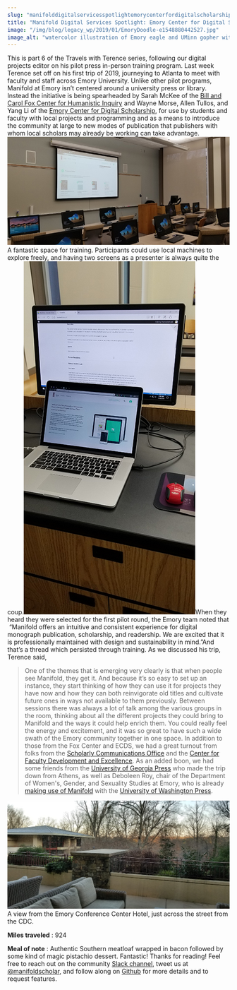 ```yaml
---
slug: "manifolddigitalservicesspotlightemorycenterfordigitalscholarship"
title: "Manifold Digital Services Spotlight: Emory Center for Digital Scholarship"
image: "/img/blog/legacy_wp/2019/01/EmoryDoodle-e1548880442527.jpg"
image_alt: "watercolor illustration of Emory eagle and UMinn gopher with books and Manifold mug"
---
```




<!--truncate-->

‎This is part 6 of the Travels with Terence series, following our digital projects editor on his pilot press in-person training program. Last week Terence set off on his first trip of 2019, journeying to Atlanta to meet with faculty and staff across Emory University. Unlike other pilot programs, Manifold at Emory isn’t centered around a university press or library. Instead the initiative is being spearheaded by Sarah McKee of the [Bill and Carol Fox Center for Humanistic Inquiry](http://fchi.emory.edu/home/) and Wayne Morse, Allen Tullos, and Yang Li of the [Emory Center for Digital Scholarship](http://digitalscholarship.emory.edu/), for use by students and faculty with local projects and programming and as a means to introduce the community at large to new modes of publication that publishers with whom local scholars may already be working can take advantage.[![](/img/blog/legacy_wp/2019/01/training-room.jpg)](/img/blog/legacy_wp/2019/01/training-room.jpg) A fantastic space for training. Participants could use local machines to explore freely, and having two screens as a presenter is always quite the coup.[![](/img/blog/legacy_wp/2019/01/training-screens.jpg)](/img/blog/legacy_wp/2019/01/training-screens.jpg)When they heard they were selected for the first pilot round, the Emory team noted that &nbsp;“Manifold offers an intuitive and consistent experience for digital monograph publication, scholarship, and readership. We are excited that it is professionally maintained with design and sustainability in mind.”And that’s a thread which persisted through training. As we discussed his trip, Terence said,

> One of the themes that is emerging very clearly is that when people see Manifold, they get it. And because it’s so easy to set up an instance, they start thinking of how they can use it for projects they have now and how they can both reinvigorate old titles and cultivate future ones in ways not available to them previously. Between sessions there was always a lot of talk among the various groups in the room, thinking about all the different projects they could bring to Manifold and the ways it could help enrich them. You could really feel the energy and excitement, and it was so great to have such a wide swath of the Emory community together in one space. In addition to those from the Fox Center and ECDS, we had a great turnout from folks from the [Scholarly Communications Office](https://sco.library.emory.edu/) and the [Center for Faculty Development and Excellence](http://www.cfde.emory.edu/). As an added boon, we had some friends from the [University of Georgia Press](http://www.ugapress.org/) who made the trip down from Athens, as well as Deboleen Roy, chair of the Department of Women's, Gender, and Sexuality Studies at Emory, who is already [making use of Manifold](https://uw.manifoldapp.org/projects/molecular-feminisms) with the [University of Washington Press](http://www.washington.edu/uwpress/).

[![outdoor couches with a view to trees and a low building](/img/blog/legacy_wp/2019/01/emory-hotel.jpg)](/img/blog/legacy_wp/2019/01/emory-hotel.jpg) A view from the Emory Conference Center Hotel, just across the street from the CDC.

**Miles traveled** : 924

**Meal of note** : Authentic Southern meatloaf wrapped in bacon followed by some kind of magic pistachio dessert. Fantastic! Thanks for reading! Feel free to reach out on the community [Slack channel](https://manifold-slackin.herokuapp.com/), tweet us at [@manifoldscholar](https://twitter.com/ManifoldScholar), and follow along on [Github](https://github.com/ManifoldScholar/manifold) for more details and to request features.

